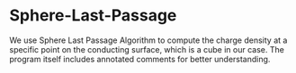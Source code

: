 # Sphere-Last-Passage
We use Sphere Last Passage Algorithm to compute the charge density at a specific point on the conducting surface, which is a cube in our case.
The program itself includes annotated comments for better understanding. 
